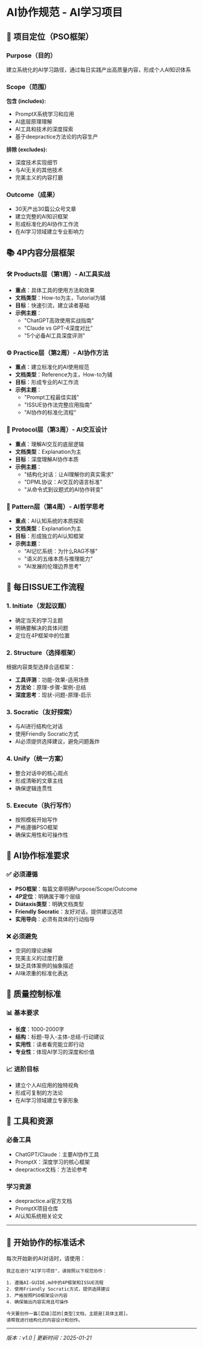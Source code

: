 # AI协作规范 - AI学习项目

## 🎯 项目定位（PSO框架）

### Purpose（目的）
建立系统化的AI学习路径，通过每日实践产出高质量内容，形成个人AI知识体系

### Scope（范围）
**包含 (includes):**
- PromptX系统学习和应用
- AI底层原理理解  
- AI工具和技术的深度探索
- 基于deepractice方法论的内容生产

**排除 (excludes):**
- 深度技术实现细节
- 与AI无关的其他技术
- 完美主义的内容打磨

### Outcome（成果）
- 30天产出30篇公众号文章
- 建立完整的AI知识框架
- 形成标准化的AI协作工作流
- 在AI学习领域建立专业影响力

## 📚 4P内容分层框架

### 🛠️ Products层（第1周）- AI工具实战
- **重点**：具体工具的使用方法和效果
- **文档类型**：How-to为主，Tutorial为辅
- **目标**：快速引流，建立读者基础
- **示例主题**：
  - "ChatGPT高效使用实战指南"
  - "Claude vs GPT-4深度对比"
  - "5个必备AI工具深度评测"

### ⚙️ Practice层（第2周）- AI协作方法
- **重点**：建立标准化的AI使用规范
- **文档类型**：Reference为主，How-to为辅
- **目标**：形成专业的AI工作流
- **示例主题**：
  - "Prompt工程最佳实践"
  - "ISSUE协作法完整应用指南"
  - "AI协作的标准化流程"

### 🔗 Protocol层（第3周）- AI交互设计
- **重点**：理解AI交互的底层逻辑
- **文档类型**：Explanation为主
- **目标**：深度理解AI协作本质
- **示例主题**：
  - "结构化对话：让AI理解你的真实需求"
  - "DPML协议：AI交互的语言标准"
  - "从命令式到议题式的AI协作转变"

### 🧠 Pattern层（第4周）- AI哲学思考
- **重点**：AI认知系统的本质探索
- **文档类型**：Explanation为主
- **目标**：形成独立的AI认知框架
- **示例主题**：
  - "AI记忆系统：为什么RAG不够"
  - "语义的五维本质与推理能力"
  - "AI发展的伦理边界思考"

## 🔄 每日ISSUE工作流程

### 1. Initiate（发起议题）
- 确定当天的学习主题
- 明确要解决的具体问题
- 定位在4P框架中的位置

### 2. Structure（选择框架）
根据内容类型选择合适框架：
- **工具评测**：功能-效果-适用场景
- **方法论**：原理-步骤-案例-总结
- **深度思考**：现状-问题-原理-启示

### 3. Socratic（友好探索）
- 与AI进行结构化对话
- 使用Friendly Socratic方式
- AI必须提供选择建议，避免问题轰炸

### 4. Unify（统一方案）
- 整合对话中的核心观点
- 形成清晰的文章主线
- 确保逻辑连贯性

### 5. Execute（执行写作）
- 按照模板开始写作
- 严格遵循PSO框架
- 确保实用性和可操作性

## 📝 AI协作标准要求

### ✅ 必须遵循
- **PSO框架**：每篇文章明确Purpose/Scope/Outcome
- **4P定位**：明确属于哪个层级
- **Diátaxis类型**：明确文档类型
- **Friendly Socratic**：友好对话，提供建议选项
- **实用导向**：必须有具体的行动指导

### ❌ 必须避免
- 空洞的理论讲解
- 完美主义的过度打磨
- 缺乏具体案例的抽象描述
- AI味浓重的标准化表达

## 🎯 质量控制标准

### 📊 基本要求
- **长度**：1000-2000字
- **结构**：标题-导入-主体-总结-行动建议
- **实用性**：读者看完能立即行动
- **专业性**：体现AI学习的深度和价值

### 📈 进阶目标
- 建立个人AI应用的独特视角
- 形成可复制的方法论
- 在AI学习领域建立专家形象

## 🔧 工具和资源

### 必备工具
- ChatGPT/Claude：主要AI协作工具
- PromptX：深度学习的核心框架
- deepractice文档：方法论参考

### 学习资源
- deepractice.ai官方文档
- PromptX项目仓库
- AI认知系统相关论文

---

## 🚀 开始协作的标准话术

每次开始新的AI对话时，请使用：

```
我正在进行"AI学习项目"，请按照以下规范协作：

1. 遵循AI-GUIDE.md中的4P框架和ISSUE流程
2. 使用Friendly Socratic方式，提供选择建议
3. 严格按照PSO框架设计内容
4. 确保输出内容实用且可操作

今天要创作一篇[层级]层的[类型]文档，主题是[具体主题]。
请帮我进行结构化的内容设计和创作。
```

---
*版本：v1.0 | 更新时间：2025-01-21*